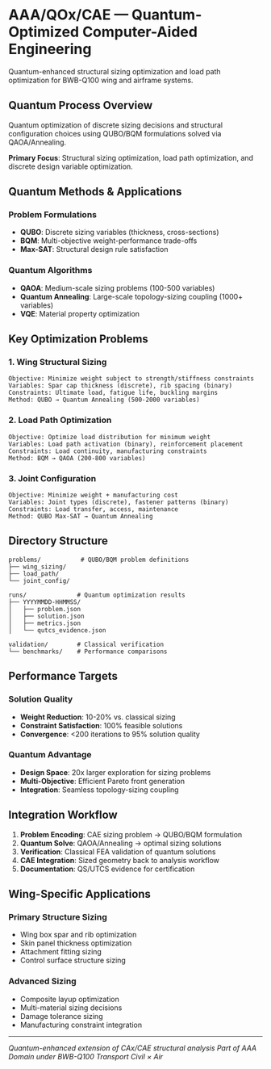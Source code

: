 # AAA/QOx/CAE — Quantum-Optimized Computer-Aided Engineering

Quantum-enhanced structural sizing optimization and load path optimization for BWB-Q100 wing and airframe systems.

## Quantum Process Overview

Quantum optimization of discrete sizing decisions and structural configuration choices using QUBO/BQM formulations solved via QAOA/Annealing.

**Primary Focus**: Structural sizing optimization, load path optimization, and discrete design variable optimization.

## Quantum Methods & Applications

### Problem Formulations
- **QUBO**: Discrete sizing variables (thickness, cross-sections)
- **BQM**: Multi-objective weight-performance trade-offs
- **Max-SAT**: Structural design rule satisfaction

### Quantum Algorithms
- **QAOA**: Medium-scale sizing problems (100-500 variables)
- **Quantum Annealing**: Large-scale topology-sizing coupling (1000+ variables)
- **VQE**: Material property optimization

## Key Optimization Problems

### 1. Wing Structural Sizing
```
Objective: Minimize weight subject to strength/stiffness constraints
Variables: Spar cap thickness (discrete), rib spacing (binary)
Constraints: Ultimate load, fatigue life, buckling margins
Method: QUBO → Quantum Annealing (500-2000 variables)
```

### 2. Load Path Optimization
```
Objective: Optimize load distribution for minimum weight
Variables: Load path activation (binary), reinforcement placement
Constraints: Load continuity, manufacturing constraints
Method: BQM → QAOA (200-800 variables)
```

### 3. Joint Configuration
```
Objective: Minimize weight + manufacturing cost
Variables: Joint types (discrete), fastener patterns (binary)
Constraints: Load transfer, access, maintenance
Method: QUBO Max-SAT → Quantum Annealing
```

## Directory Structure

```
problems/           # QUBO/BQM problem definitions
├── wing_sizing/
├── load_path/
└── joint_config/

runs/              # Quantum optimization results
├── YYYYMMDD-HHMMSS/
│   ├── problem.json
│   ├── solution.json
│   ├── metrics.json
│   └── qutcs_evidence.json

validation/        # Classical verification
└── benchmarks/    # Performance comparisons
```

## Performance Targets

### Solution Quality
- **Weight Reduction**: 10-20% vs. classical sizing
- **Constraint Satisfaction**: 100% feasible solutions
- **Convergence**: <200 iterations to 95% solution quality

### Quantum Advantage
- **Design Space**: 20x larger exploration for sizing problems
- **Multi-Objective**: Efficient Pareto front generation
- **Integration**: Seamless topology-sizing coupling

## Integration Workflow

1. **Problem Encoding**: CAE sizing problem → QUBO/BQM formulation
2. **Quantum Solve**: QAOA/Annealing → optimal sizing solutions
3. **Verification**: Classical FEA validation of quantum solutions
4. **CAE Integration**: Sized geometry back to analysis workflow
5. **Documentation**: QS/UTCS evidence for certification

## Wing-Specific Applications

### Primary Structure Sizing
- Wing box spar and rib optimization
- Skin panel thickness optimization
- Attachment fitting sizing
- Control surface structure sizing

### Advanced Sizing
- Composite layup optimization
- Multi-material sizing decisions
- Damage tolerance sizing
- Manufacturing constraint integration

---

*Quantum-enhanced extension of CAx/CAE structural analysis*
*Part of AAA Domain under BWB-Q100 Transport Civil × Air*